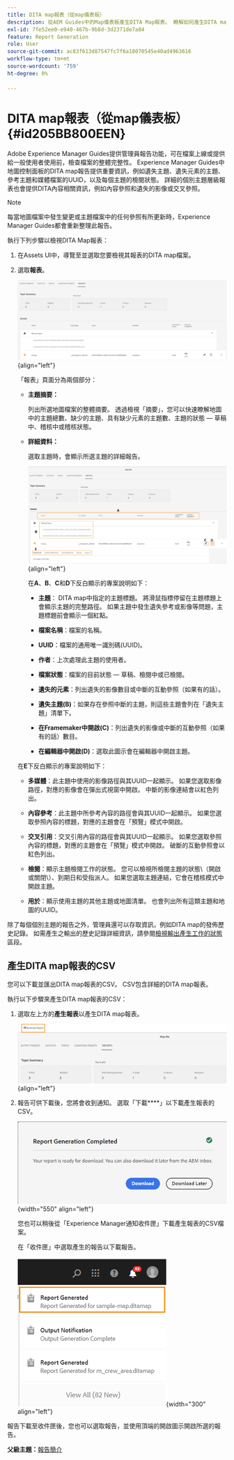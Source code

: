 ```yaml
---
title: DITA map報表（從map儀表板）
description: 從AEM Guides中的Map儀表板產生DITA Map報表。 瞭解如何產生DITA map報表的CSV。
exl-id: 7fe52ee0-e940-467b-9b8d-3d2371de7a84
feature: Report Generation
role: User
source-git-commit: ac83f613d87547fc7f6a18070545e40ad4963616
workflow-type: tm+mt
source-wordcount: '759'
ht-degree: 0%

---
```


# DITA map報表（從map儀表板） {#id205BB800EEN}

Adobe Experience Manager Guides提供管理員報告功能，可在檔案上線或提供給一般使用者使用前，檢查檔案的整體完整性。 Experience Manager Guides中地圖控制面板的DITA map報告提供重要資訊，例如遺失主題、遺失元素的主題、參考主題和媒體檔案的UUID，以及每個主題的檢閱狀態。 詳細的個別主題層級報表也會提供DITA內容相關資訊，例如內容參照和遺失的影像或交叉參照。

>[!NOTE]
>
>每當地圖檔案中發生變更或主題檔案中的任何參照有所更新時，Experience Manager Guides都會重新整理此報告。

執行下列步驟以檢視DITA Map報表：

1. 在Assets UI中，導覽至並選取您要檢視其報表的DITA map檔案。

1. 選取&#x200B;**報表**。

   ![](images/reports-page-uuid-new.png){align="left"}

   「報表」頁面分為兩個部分：

   - **主題摘要：**

     列出所選地圖檔案的整體摘要。 透過檢視「摘要」，您可以快速瞭解地圖中的主題總數、缺少的主題、具有缺少元素的主題數、主題的狀態 — 草稿中、稽核中或稽核狀態。

   - **詳細資料：**

     選取主題時，會顯示所選主題的詳細報告。

     ![](images/detailed-report-uuid-new.png){align="left"}

     在&#x200B;**A**、**B**、**C**&#x200B;和&#x200B;**D**&#x200B;下反白顯示的專案說明如下：

      - **主題**： DITA map中指定的主題標題。 將滑鼠指標停留在主題標題上會顯示主題的完整路徑。 如果主題中發生遺失參考或影像等問題，主題標題前會顯示一個紅點。

      - **檔案名稱**：檔案的名稱。

      - **UUID**：檔案的通用唯一識別碼\(UUID\)。

      - **作者**：上次處理此主題的使用者。

      - **檔案狀態**：檔案的目前狀態 — 草稿、檢閱中或已檢閱。

      - **遺失的元素**：列出遺失的影像數目或中斷的互動參照（如果有的話）。

      - **遺失主題\(B\)**：如果存在參照中斷的主題，則這些主題會列在「遺失主題」清單下。

      - **在Framemaker中開啟\(C\)**：列出遺失的影像或中斷的互動參照（如果有的話）數目。

      - **在編輯器中開啟\(D\)**：選取此圖示會在編輯器中開啟主題。


   在&#x200B;**E**&#x200B;下反白顯示的專案說明如下：

   - **多媒體**：此主題中使用的影像路徑與其UUID一起顯示。 如果您選取影像路徑，對應的影像會在彈出式視窗中開啟。 中斷的影像連結會以紅色列出。

   - **內容參考**：此主題中所參考內容的路徑會與其UUID一起顯示。 如果您選取參照內容的標題，對應的主題會在「預覽」模式中開啟。

   - **交叉引用**：交叉引用內容的路徑會與其UUID一起顯示。 如果您選取參照內容的標題，對應的主題會在「預覽」模式中開啟。 破斷的互動參照會以紅色列出。

   - **檢閱**：顯示主題檢閱工作的狀態。 您可以檢視所檢閱主題的狀態\（開啟或關閉\）、到期日和受指派人。 如果您選取主題連結，它會在稽核模式中開啟主題。

   - **用於**：顯示使用主題的其他主題或地圖清單。 也會列出所有這類主題和地圖的UUID。

除了每個個別主題的報告之外，管理員還可以存取資訊，例如DITA map的發佈歷史記錄。 如需產生之輸出的歷史記錄詳細資訊，請參閱[檢視輸出產生工作的狀態](generate-output-for-a-dita-map.md#viewing_output_history)區段。

## 產生DITA map報表的CSV

您可以下載並匯出DITA map報表的CSV。 CSV包含詳細的DITA map報表。

執行以下步驟來產生DITA map報表的CSV：

1. 選取左上方的&#x200B;**產生報表**&#x200B;以產生DITA map報表。

   ![](images/generate-DITA-map-report-new.png){align="left"}

1. 報告可供下載後，您將會收到通知。 選取「下載&#x200B;****」以下載產生報表的CSV。

   ![](images/download-report-dialog-new.png){width="550" align="left"}


   您也可以稍後從「Experience Manager通知收件匣」下載產生報表的CSV檔案。

   在「收件匣」中選取產生的報告以下載報告。

   ![](images/report-inbox--notification.png){width="300" align="left"}

報告下載至收件匣後，您也可以選取報告，並使用頂端的開啟圖示開啟所選的報告。

**父級主題：**[&#x200B;報告簡介](reports-intro.md)
